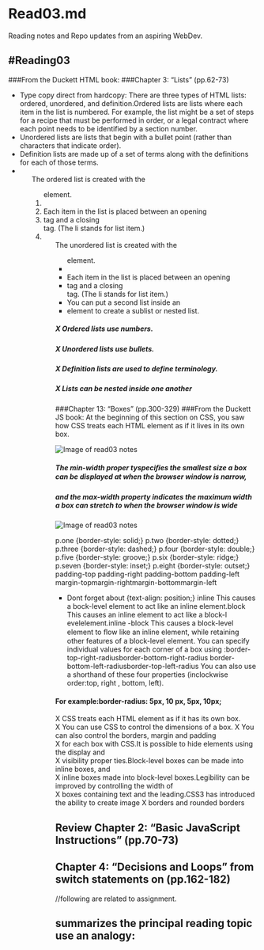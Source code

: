# Read03.md
Reading notes and Repo updates from an aspiring WebDev.

## #Reading03
###From the Duckett HTML book:
###Chapter 3: “Lists” (pp.62-73)
* Type copy direct from hardcopy:
There are three types of HTML lists: ordered, unordered, and definition.Ordered lists are lists where each item in the list is numbered. 
For example, the list might be a set of steps for a recipe that must be performed in order, 
or a legal contract where each point needs to be identified by a section number.
* Unordered lists are lists that begin with a bullet point (rather than characters that indicate order).
* Definition lists are made up of a set of terms along with the definitions for each of those terms.
* <ol> The ordered list is created with the <ol> element.
* <li> Each item in the list is placed between an opening <li> tag and a closing </li> tag. (The li stands for list item.)
* <ul> The unordered list is created with the <ul> element.
* <li> Each item in the list is placed between an opening <li> tag and a closing </li> tag. (The li stands for list item.)
* You can put a second list inside an <li> element to create a sublist or nested list.

##### X Ordered lists use numbers.
##### X Unordered lists use bullets.
##### X Definition lists are used to define terminology.
##### X Lists can be nested inside one another

###Chapter 13: “Boxes” (pp.300-329)
###From the Duckett JS book: 
At the beginning of this section on CSS, you saw how CSS treats each HTML element as if it lives in its own box.

![Image of read03 notes](https://www.passeidireto.com/arquivo/24754486/html-and-css-design-and-build-websites?utm-medium=link)

##### The min-width proper tyspeciﬁes the smallest size a box can be displayed at when the browser window is narrow, 
##### and the max-width property indicates the maximum width a box can stretch to when the browser window is wide

![Image of read03 notes](https://www.passeidireto.com/arquivo/24754486/html-and-css-design-and-build-websites?utm-medium=link)

p.one {border-style: solid;}
p.two {border-style: dotted;}
p.three {border-style: dashed;}
p.four {border-style: double;}
p.five {border-style: groove;}
p.six {border-style: ridge;}
p.seven {border-style: inset;}
p.eight {border-style: outset;}
padding-top
padding-right
padding-bottom
padding-left
margin-topmargin-rightmargin-bottommargin-left

* Dont forget about {text-align: position;}
inline This causes a bock-level element to act like an inline element.block This causes an inline element to act like a block-l evelelement.inline -block 
This causes a block-level element to ﬂow like an inline element, while retaining other features of a block-level element.
You can specify individual values for each corner of a box using :border-top-right-radiusborder-bottom-right-radius border-bottom-left-radiusborder-top-left-radius 
You can also use a shorthand of these four properties (inclockwise order:top, right , bottom, left). 
#### For example:border-radius: 5px, 10 px, 5px, 10px;
X CSS treats each HTML element as if it has its own box.  
X You can use CSS to control the dimensions of a box. 
X You can also control the borders, margin and padding  
X for each box with CSS.It is possible to hide elements using the display and  
X visibility proper ties.Block-level boxes can be made into inline boxes, and  
X inline boxes made into block-level boxes.Legibility can be improved by controlling the width of  
X boxes containing text and the leading.CSS3 has introduced the ability to create image 
X borders and rounded borders

## Review Chapter 2: “Basic JavaScript Instructions” (pp.70-73)
<!-- NOTE! this is how you include itty bitty img INSTEAD of bullet points. -->
## Chapter 4: “Decisions and Loops” from switch statements on (pp.162-182)


//following are related to assignment.




## summarizes the principal reading topic use an analogy:


